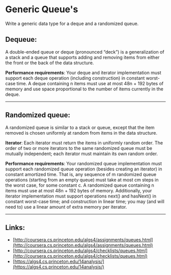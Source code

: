 # Generic Queue's 

Write a generic data type for a deque and a randomized queue. 

## Dequeue: 

A double-ended queue or deque (pronounced “deck”) is a generalization of a stack and a queue that supports adding and removing items from either the front or the back of the data structure.

**Performance requirements**: Your deque and iterator implementation must support each deque operation (including construction) in constant worst-case time. A deque containing n items must use at most 48n + 192 bytes of memory and use space proportional to the number of items currently in the deque.

---

## Randomized queue: 

A randomized queue is similar to a stack or queue, except that the item removed is chosen uniformly at random from items in the data structure.

**Iterator**: Each iterator must return the items in uniformly random order. The order of two or more iterators to the same randomized queue must be mutually independent; each iterator must maintain its own random order. 

**Performance requirements**: Your randomized queue implementation must support each randomized queue operation (besides creating an iterator) in constant amortized time. That is, any sequence of m randomized queue operations (starting from an empty queue) must take at most cm steps in the worst case, for some constant c. A randomized queue containing n items must use at most 48n + 192 bytes of memory. Additionally, your iterator implementation must support operations next() and hasNext() in constant worst-case time; and construction in linear time; you may (and will need to) use a linear amount of extra memory per iterator. 

---

## Links:

* [http://coursera.cs.princeton.edu/algs4/assignments/queues.html](http://coursera.cs.princeton.edu/algs4/assignments/queues.html)
* [http://coursera.cs.princeton.edu/algs4/checklists/queues.html](http://coursera.cs.princeton.edu/algs4/checklists/queues.html)
* [https://algs4.cs.princeton.edu/14analysis/](https://algs4.cs.princeton.edu/14analysis/)